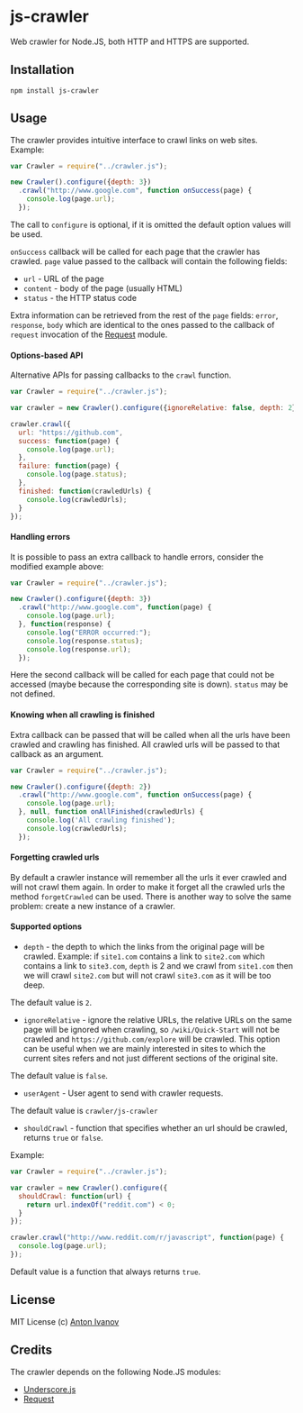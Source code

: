 js-crawler
==========

Web crawler for Node.JS, both HTTP and HTTPS are supported.

## Installation

```
npm install js-crawler
```

## Usage

The crawler provides intuitive interface to crawl links on web sites. Example:

```javascript
var Crawler = require("../crawler.js");

new Crawler().configure({depth: 3})
  .crawl("http://www.google.com", function onSuccess(page) {
    console.log(page.url);
  });
```

The call to `configure` is optional, if it is omitted the default option values will be used.

`onSuccess` callback will be called for each page that the crawler has crawled. `page` value passed to the callback will contain the following fields:

* `url` - URL of the page
* `content` - body of the page (usually HTML)
* `status` - the HTTP status code

Extra information can be retrieved from the rest of the `page` fields: `error`, `response`, `body` which are identical to the ones passed to the callback of `request` invocation of the [Request](https://github.com/mikeal/request) module.

#### Options-based API

Alternative APIs for passing callbacks to the `crawl` function.

```javascript
var Crawler = require("../crawler.js");

var crawler = new Crawler().configure({ignoreRelative: false, depth: 2});

crawler.crawl({
  url: "https://github.com",
  success: function(page) {
    console.log(page.url);
  },
  failure: function(page) {
    console.log(page.status);
  },
  finished: function(crawledUrls) {
    console.log(crawledUrls);
  }
});
```

#### Handling errors

It is possible to pass an extra callback to handle errors, consider the modified example above:

```javascript
var Crawler = require("../crawler.js");

new Crawler().configure({depth: 3})
  .crawl("http://www.google.com", function(page) {
    console.log(page.url);
  }, function(response) {
    console.log("ERROR occurred:");
    console.log(response.status);
    console.log(response.url);
  });
```

Here the second callback will be called for each page that could not be accessed (maybe because the corresponding site is down). `status` may be not defined.

#### Knowing when all crawling is finished

Extra callback can be passed that will be called when all the urls have been crawled and crawling has finished.
All crawled urls will be passed to that callback as an argument.

```javascript
var Crawler = require("../crawler.js");

new Crawler().configure({depth: 2})
  .crawl("http://www.google.com", function onSuccess(page) {
    console.log(page.url);
  }, null, function onAllFinished(crawledUrls) {
    console.log('All crawling finished');
    console.log(crawledUrls);
  });
```

#### Forgetting crawled urls

By default a crawler instance will remember all the urls it ever crawled and will not crawl them again. In order to make it forget all the crawled urls the method `forgetCrawled` can be used. There is another way to solve the same problem: create a new instance of a crawler.

#### Supported options

* `depth` - the depth to which the links from the original page will be crawled.
Example: if `site1.com` contains a link to `site2.com` which contains a link to `site3.com`, `depth` is 2 and we crawl from `site1.com` then we will crawl `site2.com` but will not crawl `site3.com` as it will be too deep. 

The default value is `2`.

* `ignoreRelative` - ignore the relative URLs, the relative URLs on the same page will be ignored when crawling, so `/wiki/Quick-Start` will not be crawled and `https://github.com/explore` will be crawled. This option can be useful when we are mainly interested in sites to which the current sites refers and not just different sections of the original site.

The default value is `false`.

* `userAgent` - User agent to send with crawler requests.

The default value is `crawler/js-crawler`

* `shouldCrawl` - function that specifies whether an url should be crawled, returns `true` or `false`.

Example:

```javascript
var Crawler = require("../crawler.js");

var crawler = new Crawler().configure({
  shouldCrawl: function(url) {
    return url.indexOf("reddit.com") < 0;
  }
});

crawler.crawl("http://www.reddit.com/r/javascript", function(page) {
  console.log(page.url);
});
```

Default value is a function that always returns `true`.

## License

MIT License
(c) [Anton Ivanov](http://smthngsmwhr.wordpress.com/)

Credits
---------------

The crawler depends on the following Node.JS modules:

* [Underscore.js]
* [Request]

[Underscore.js]: http://underscorejs.org/
[Request]: https://github.com/mikeal/request